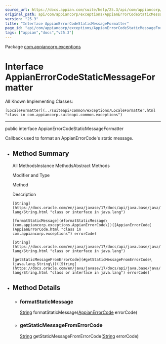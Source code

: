 ```yaml
---
source_url: https://docs.appian.com/suite/help/25.3/api/com/appiancorp/exceptions/AppianErrorCodeStaticMessageFormatter.html
original_path: api/com/appiancorp/exceptions/AppianErrorCodeStaticMessageFormatter.html
version: "25.3"
title: "Interface AppianErrorCodeStaticMessageFormatter"
page_id: "api/com/appiancorp/exceptions/AppianErrorCodeStaticMessageFormatter"
tags: ["appian","docs","v25.3"]
---
```



Package [com.appiancorp.exceptions](package-summary.html)

# Interface AppianErrorCodeStaticMessageFormatter

All Known Implementing Classes:

`[LocaleFormatter](../suiteapi/common/exceptions/LocaleFormatter.html "class in com.appiancorp.suiteapi.common.exceptions")`

* * *

public interface AppianErrorCodeStaticMessageFormatter

Callback used to format an AppianErrorCode's static message.

-   ## Method Summary

    All MethodsInstance MethodsAbstract Methods

    Modifier and Type

    Method

    Description

    `[String](https://docs.oracle.com/en/java/javase/17/docs/api/java.base/java/lang/String.html "class or interface in java.lang")`

    `[formatStaticMessage](#formatStaticMessage\(com.appiancorp.exceptions.AppianErrorCode\))([AppianErrorCode](AppianErrorCode.html "class in com.appiancorp.exceptions") errorCode)`

    `[String](https://docs.oracle.com/en/java/javase/17/docs/api/java.base/java/lang/String.html "class or interface in java.lang")`

    `[getStaticMessageFromErrorCode](#getStaticMessageFromErrorCode\(java.lang.String\))([String](https://docs.oracle.com/en/java/javase/17/docs/api/java.base/java/lang/String.html "class or interface in java.lang") errorCode)`

-   ## Method Details

    -   ### formatStaticMessage

        [String](https://docs.oracle.com/en/java/javase/17/docs/api/java.base/java/lang/String.html "class or interface in java.lang") formatStaticMessage([AppianErrorCode](AppianErrorCode.html "class in com.appiancorp.exceptions") errorCode)

    -   ### getStaticMessageFromErrorCode

        [String](https://docs.oracle.com/en/java/javase/17/docs/api/java.base/java/lang/String.html "class or interface in java.lang") getStaticMessageFromErrorCode([String](https://docs.oracle.com/en/java/javase/17/docs/api/java.base/java/lang/String.html "class or interface in java.lang") errorCode)